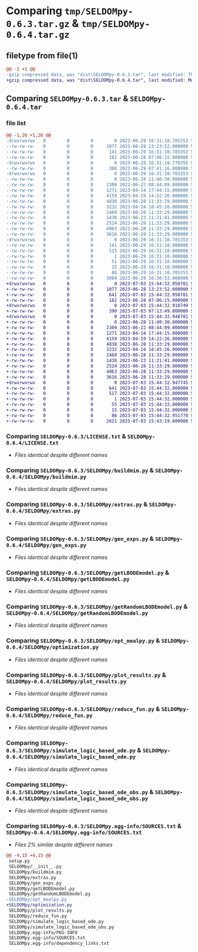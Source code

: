 # Comparing `tmp/SELDOMpy-0.6.3.tar.gz` & `tmp/SELDOMpy-0.6.4.tar.gz`

## filetype from file(1)

```diff
@@ -1 +1 @@
-gzip compressed data, was "dist\SELDOMpy-0.6.3.tar", last modified: Thu Jun 29 16:31:10 2023, max compression
+gzip compressed data, was "dist\SELDOMpy-0.6.4.tar", last modified: Mon Jul  3 15:44:32 2023, max compression
```

## Comparing `SELDOMpy-0.6.3.tar` & `SELDOMpy-0.6.4.tar`

### file list

```diff
@@ -1,26 +1,26 @@
-drwxrwxrwx   0        0        0        0 2023-06-29 16:31:10.785353 SELDOMpy-0.6.3/
--rw-rw-rw-   0        0        0     1077 2023-06-28 13:23:52.000000 SELDOMpy-0.6.3/LICENSE.txt
--rw-rw-rw-   0        0        0      141 2023-06-29 16:31:10.785353 SELDOMpy-0.6.3/PKG-INFO
--rw-rw-rw-   0        0        0      182 2023-06-28 07:06:15.000000 SELDOMpy-0.6.3/README.md
-drwxrwxrwx   0        0        0        0 2023-06-29 16:31:10.778355 SELDOMpy-0.6.3/SELDOMpy/
--rw-rw-rw-   0        0        0      388 2023-06-29 07:41:16.000000 SELDOMpy-0.6.3/SELDOMpy/__init__.py
-drwxrwxrwx   0        0        0        0 2023-06-29 16:31:10.783353 SELDOMpy-0.6.3/SELDOMpy/build/
--rw-rw-rw-   0        0        0        0 2023-06-28 11:40:30.000000 SELDOMpy-0.6.3/SELDOMpy/build/__init__.py
--rw-rw-rw-   0        0        0     2309 2023-06-22 08:44:09.000000 SELDOMpy-0.6.3/SELDOMpy/buildmim.py
--rw-rw-rw-   0        0        0     1271 2023-04-14 17:44:15.000000 SELDOMpy-0.6.3/SELDOMpy/extras.py
--rw-rw-rw-   0        0        0     4159 2023-04-19 14:22:26.000000 SELDOMpy-0.6.3/SELDOMpy/gen_exps.py
--rw-rw-rw-   0        0        0     4838 2023-06-28 11:33:29.000000 SELDOMpy-0.6.3/SELDOMpy/getLBODEmodel.py
--rw-rw-rw-   0        0        0     3232 2023-04-24 18:45:26.000000 SELDOMpy-0.6.3/SELDOMpy/getRandomLBODEmodel.py
--rw-rw-rw-   0        0        0     2460 2023-06-28 11:33:29.000000 SELDOMpy-0.6.3/SELDOMpy/opt_mealpy.py
--rw-rw-rw-   0        0        0     1438 2023-06-23 11:21:41.000000 SELDOMpy-0.6.3/SELDOMpy/plot_results.py
--rw-rw-rw-   0        0        0     2524 2023-06-28 11:33:29.000000 SELDOMpy-0.6.3/SELDOMpy/reduce_fun.py
--rw-rw-rw-   0        0        0     4063 2023-06-28 11:33:29.000000 SELDOMpy-0.6.3/SELDOMpy/simulate_logic_based_ode.py
--rw-rw-rw-   0        0        0     3616 2023-06-28 11:33:29.000000 SELDOMpy-0.6.3/SELDOMpy/simulate_logic_based_ode_obs.py
-drwxrwxrwx   0        0        0        0 2023-06-29 16:31:10.783353 SELDOMpy-0.6.3/SELDOMpy.egg-info/
--rw-rw-rw-   0        0        0      141 2023-06-29 16:31:10.000000 SELDOMpy-0.6.3/SELDOMpy.egg-info/PKG-INFO
--rw-rw-rw-   0        0        0      515 2023-06-29 16:31:10.000000 SELDOMpy-0.6.3/SELDOMpy.egg-info/SOURCES.txt
--rw-rw-rw-   0        0        0        1 2023-06-29 16:31:10.000000 SELDOMpy-0.6.3/SELDOMpy.egg-info/dependency_links.txt
--rw-rw-rw-   0        0        0       51 2023-06-29 16:31:10.000000 SELDOMpy-0.6.3/SELDOMpy.egg-info/requires.txt
--rw-rw-rw-   0        0        0       15 2023-06-29 16:31:10.000000 SELDOMpy-0.6.3/SELDOMpy.egg-info/top_level.txt
--rw-rw-rw-   0        0        0       86 2023-06-29 16:31:10.785353 SELDOMpy-0.6.3/setup.cfg
--rw-rw-rw-   0        0        0     3084 2023-06-29 16:30:52.000000 SELDOMpy-0.6.3/setup.py
+drwxrwxrwx   0        0        0        0 2023-07-03 15:44:32.950781 SELDOMpy-0.6.4/
+-rw-rw-rw-   0        0        0     1077 2023-06-28 13:23:52.000000 SELDOMpy-0.6.4/LICENSE.txt
+-rw-rw-rw-   0        0        0      641 2023-07-03 15:44:32.950781 SELDOMpy-0.6.4/PKG-INFO
+-rw-rw-rw-   0        0        0      182 2023-06-28 07:06:15.000000 SELDOMpy-0.6.4/README.md
+drwxrwxrwx   0        0        0        0 2023-07-03 15:44:32.918749 SELDOMpy-0.6.4/SELDOMpy/
+-rw-rw-rw-   0        0        0      390 2023-07-03 07:13:49.000000 SELDOMpy-0.6.4/SELDOMpy/__init__.py
+drwxrwxrwx   0        0        0        0 2023-07-03 15:44:32.948781 SELDOMpy-0.6.4/SELDOMpy/build/
+-rw-rw-rw-   0        0        0        0 2023-06-28 11:40:30.000000 SELDOMpy-0.6.4/SELDOMpy/build/__init__.py
+-rw-rw-rw-   0        0        0     2309 2023-06-22 08:44:09.000000 SELDOMpy-0.6.4/SELDOMpy/buildmim.py
+-rw-rw-rw-   0        0        0     1271 2023-04-14 17:44:15.000000 SELDOMpy-0.6.4/SELDOMpy/extras.py
+-rw-rw-rw-   0        0        0     4159 2023-04-19 14:22:26.000000 SELDOMpy-0.6.4/SELDOMpy/gen_exps.py
+-rw-rw-rw-   0        0        0     4838 2023-06-28 11:33:29.000000 SELDOMpy-0.6.4/SELDOMpy/getLBODEmodel.py
+-rw-rw-rw-   0        0        0     3232 2023-04-24 18:45:26.000000 SELDOMpy-0.6.4/SELDOMpy/getRandomLBODEmodel.py
+-rw-rw-rw-   0        0        0     2460 2023-06-28 11:33:29.000000 SELDOMpy-0.6.4/SELDOMpy/optimization.py
+-rw-rw-rw-   0        0        0     1438 2023-06-23 11:21:41.000000 SELDOMpy-0.6.4/SELDOMpy/plot_results.py
+-rw-rw-rw-   0        0        0     2524 2023-06-28 11:33:29.000000 SELDOMpy-0.6.4/SELDOMpy/reduce_fun.py
+-rw-rw-rw-   0        0        0     4063 2023-06-28 11:33:29.000000 SELDOMpy-0.6.4/SELDOMpy/simulate_logic_based_ode.py
+-rw-rw-rw-   0        0        0     3616 2023-06-28 11:33:29.000000 SELDOMpy-0.6.4/SELDOMpy/simulate_logic_based_ode_obs.py
+drwxrwxrwx   0        0        0        0 2023-07-03 15:44:32.947745 SELDOMpy-0.6.4/SELDOMpy.egg-info/
+-rw-rw-rw-   0        0        0      641 2023-07-03 15:44:32.000000 SELDOMpy-0.6.4/SELDOMpy.egg-info/PKG-INFO
+-rw-rw-rw-   0        0        0      517 2023-07-03 15:44:32.000000 SELDOMpy-0.6.4/SELDOMpy.egg-info/SOURCES.txt
+-rw-rw-rw-   0        0        0        1 2023-07-03 15:44:32.000000 SELDOMpy-0.6.4/SELDOMpy.egg-info/dependency_links.txt
+-rw-rw-rw-   0        0        0       55 2023-07-03 15:44:32.000000 SELDOMpy-0.6.4/SELDOMpy.egg-info/requires.txt
+-rw-rw-rw-   0        0        0       15 2023-07-03 15:44:32.000000 SELDOMpy-0.6.4/SELDOMpy.egg-info/top_level.txt
+-rw-rw-rw-   0        0        0       86 2023-07-03 15:44:32.951778 SELDOMpy-0.6.4/setup.cfg
+-rw-rw-rw-   0        0        0     2621 2023-07-03 15:43:19.000000 SELDOMpy-0.6.4/setup.py
```

### Comparing `SELDOMpy-0.6.3/LICENSE.txt` & `SELDOMpy-0.6.4/LICENSE.txt`

 * *Files identical despite different names*

### Comparing `SELDOMpy-0.6.3/SELDOMpy/buildmim.py` & `SELDOMpy-0.6.4/SELDOMpy/buildmim.py`

 * *Files identical despite different names*

### Comparing `SELDOMpy-0.6.3/SELDOMpy/extras.py` & `SELDOMpy-0.6.4/SELDOMpy/extras.py`

 * *Files identical despite different names*

### Comparing `SELDOMpy-0.6.3/SELDOMpy/gen_exps.py` & `SELDOMpy-0.6.4/SELDOMpy/gen_exps.py`

 * *Files identical despite different names*

### Comparing `SELDOMpy-0.6.3/SELDOMpy/getLBODEmodel.py` & `SELDOMpy-0.6.4/SELDOMpy/getLBODEmodel.py`

 * *Files identical despite different names*

### Comparing `SELDOMpy-0.6.3/SELDOMpy/getRandomLBODEmodel.py` & `SELDOMpy-0.6.4/SELDOMpy/getRandomLBODEmodel.py`

 * *Files identical despite different names*

### Comparing `SELDOMpy-0.6.3/SELDOMpy/opt_mealpy.py` & `SELDOMpy-0.6.4/SELDOMpy/optimization.py`

 * *Files identical despite different names*

### Comparing `SELDOMpy-0.6.3/SELDOMpy/plot_results.py` & `SELDOMpy-0.6.4/SELDOMpy/plot_results.py`

 * *Files identical despite different names*

### Comparing `SELDOMpy-0.6.3/SELDOMpy/reduce_fun.py` & `SELDOMpy-0.6.4/SELDOMpy/reduce_fun.py`

 * *Files identical despite different names*

### Comparing `SELDOMpy-0.6.3/SELDOMpy/simulate_logic_based_ode.py` & `SELDOMpy-0.6.4/SELDOMpy/simulate_logic_based_ode.py`

 * *Files identical despite different names*

### Comparing `SELDOMpy-0.6.3/SELDOMpy/simulate_logic_based_ode_obs.py` & `SELDOMpy-0.6.4/SELDOMpy/simulate_logic_based_ode_obs.py`

 * *Files identical despite different names*

### Comparing `SELDOMpy-0.6.3/SELDOMpy.egg-info/SOURCES.txt` & `SELDOMpy-0.6.4/SELDOMpy.egg-info/SOURCES.txt`

 * *Files 2% similar despite different names*

```diff
@@ -4,15 +4,15 @@
 setup.py
 SELDOMpy/__init__.py
 SELDOMpy/buildmim.py
 SELDOMpy/extras.py
 SELDOMpy/gen_exps.py
 SELDOMpy/getLBODEmodel.py
 SELDOMpy/getRandomLBODEmodel.py
-SELDOMpy/opt_mealpy.py
+SELDOMpy/optimization.py
 SELDOMpy/plot_results.py
 SELDOMpy/reduce_fun.py
 SELDOMpy/simulate_logic_based_ode.py
 SELDOMpy/simulate_logic_based_ode_obs.py
 SELDOMpy.egg-info/PKG-INFO
 SELDOMpy.egg-info/SOURCES.txt
 SELDOMpy.egg-info/dependency_links.txt
```

